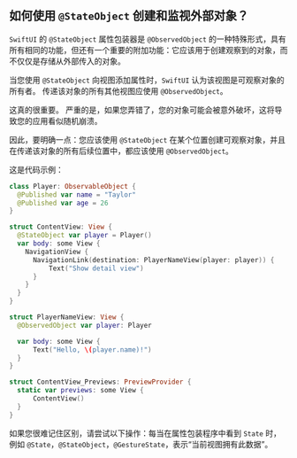 如何使用 `@StateObject` 创建和监视外部对象？
----

`SwiftUI` 的 `@StateObject` 属性包装器是 `@ObservedObject` 的一种特殊形式，具有所有相同的功能，但还有一个重要的附加功能：它应该用于创建观察到的对象，而不仅仅是存储从外部传入的对象。

当您使用 `@StateObject` 向视图添加属性时，`SwiftUI` 认为该视图是可观察对象的所有者。 传递该对象的所有其他视图应使用 `@ObservedObject`。

这真的很重要。 严重的是，如果您弄错了，您的对象可能会被意外破坏，这将导致您的应用看似随机崩溃。

因此，要明确一点：您应该使用 `@StateObject` 在某个位置创建可观察对象，并且在传递该对象的所有后续位置中，都应该使用 `@ObservedObject`。

这是代码示例：

```swift
class Player: ObservableObject {
  @Published var name = "Taylor"
  @Published var age = 26
}

struct ContentView: View {
  @StateObject var player = Player()
  var body: some View {
    NavigationView {
      NavigationLink(destination: PlayerNameView(player: player)) {
          Text("Show detail view")
      }
    }
  }
}

struct PlayerNameView: View {
  @ObservedObject var player: Player

  var body: some View {
      Text("Hello, \(player.name)!")
  }
}

struct ContentView_Previews: PreviewProvider {
  static var previews: some View {
      ContentView()
  }
}
```

如果您很难记住区别，请尝试以下操作：每当在属性包装程序中看到 `State` 时，例如 `@State`，`@StateObject`，`@GestureState`，表示“当前视图拥有此数据”。